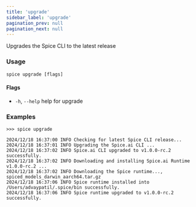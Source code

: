 ```yaml
---
title: 'upgrade'
sidebar_label: 'upgrade'
pagination_prev: null
pagination_next: null
---
```


Upgrades the Spice CLI to the latest release

### Usage

```shell
spice upgrade [flags]
```

#### Flags

- `-h`, `--help` help for upgrade

### Examples

```shell
>>> spice upgrade

2024/12/18 16:37:00 INFO Checking for latest Spice CLI release...
2024/12/18 16:37:01 INFO Upgrading the Spice.ai CLI ...
2024/12/18 16:37:02 INFO Spice.ai CLI upgraded to v1.0.0-rc.2 successfully.
2024/12/18 16:37:02 INFO Downloading and installing Spice.ai Runtime v1.0.0-rc.2 ...
2024/12/18 16:37:02 INFO Downloading the Spice runtime..., spiced_models_darwin_aarch64.tar.gz
2024/12/18 16:37:06 INFO Spice runtime installed into /Users/advaypatil/.spice/bin successfully.
2024/12/18 16:37:06 INFO Spice runtime upgraded to v1.0.0-rc.2 successfully.
```
